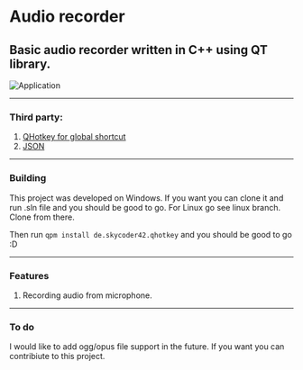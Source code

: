 # Audio recorder
## Basic audio recorder written in C++ using QT library.

![Application](https://user-images.githubusercontent.com/42281413/73698817-7a804000-46e2-11ea-9e2f-6e1f10d461a9.PNG)

---

### Third party: 
1. [QHotkey for global shortcut](https://github.com/Skycoder42/QHotkey)
2. [JSON](https://github.com/nlohmann/json)

---

### Building

This project was developed on Windows. If you want you can clone it and run .sln file and you should be good to go. 
For Linux go see linux branch. Clone from there. 

Then run `qpm install de.skycoder42.qhotkey` and you should be good to go :D

---

### Features

1. Recording audio from microphone.

---

### To do 

I would like to add ogg/opus file support in the future. 
If you want you can contribiute to this project. 
